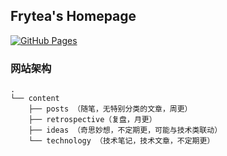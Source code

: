 ## Frytea's Homepage

[![GitHub Pages](https://github.com/songtianlun/songtianlun.github.io/actions/workflows/main.yml/badge.svg?branch=main)](https://github.com/songtianlun/songtianlun.github.io/actions/workflows/main.yml)

### 网站架构

```
.
└── content
    ├── posts （随笔，无特别分类的文章，周更）
    ├── retrospective（复盘，月更）
    ├── ideas （奇思妙想，不定期更，可能与技术类联动）
    └── technology （技术笔记，技术文章，不定期更）
```
